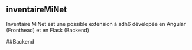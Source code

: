 ## inventaireMiNet
Inventaire MiNet est une possible extension à adh6 dévelopée en Angular (Fronthead) et en Flask (Backend)

##Backend
